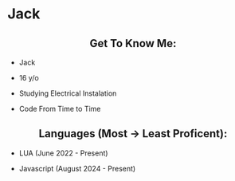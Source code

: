 <h1>Jack</h1>

<h2 align="center">Get To Know Me:</h2>

- Jack

- 16 y/o

- Studying Electrical Instalation

- Code From Time to Time


<h2 align="center">Languages (Most -> Least Proficent):</h2>

- LUA (June 2022 - Present)

- Javascript (August 2024 - Present)

